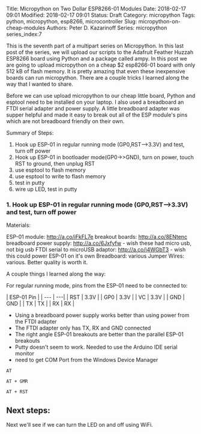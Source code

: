 Title: Micropython on Two Dollar ESP8266-01 Modules
Date: 2018-02-17 09:01
Modified: 2018-02-17 09:01
Status: Draft
Category: micropython
Tags: python, micropython, esp8266, microcontroller
Slug: micropython-on-cheap-modules
Authors: Peter D. Kazarinoff
Series: micropython
series_index:7

This is the seventh part of a multipart series on Micropython. In this last post of the series, we will upload our scripts to the Adafruit Feather Huzzah ESP8266 board using Python and a package called ampy. In this post we are going to upload micropython on a cheap $2 esp8266-01 board with only 512 kB of flash memory. It is pretty amazing that even these inexpensive boards can run micropython. There are a couple tricks I learned along the way that I wanted to share.

Before we can use upload micropython to our cheap little board, Python and esptool need to be installed on your laptop. I also used a breadboard an FTDI serial adapter and power supply. A little breadboard adapter was supper helpful and made it easy to break out all of the ESP module's pins which are not breadboard friendly on their own.

Summary of Steps:

1. Hook up ESP-01 in regular running mode (GP0,RST-->3.3V) and test, turn off power
2. Hook up ESP-01 in bootloader mode(GP0->>GND), turn on power, touch RST to ground, then unplug RST
3. use esptool to flash memory
4. use esptool to write to flash memory
5. test in putty
6. wire up LED, test in putty

### 1. Hook up ESP-01 in regular running mode (GP0,RST-->3.3V) and test, turn off power

Materials:

ESP-01 module: http://a.co/iFkFL7e
breakout boards: http://a.co/8ENtenc
breadboard power supply: http://a.co/6Jxfyfw - wish these had micro usb, not big usb
FTDI serial to microUSB adaptor: http://a.co/j4WGbT3 - wish this could power ESP-01 on it's own
Breadboard: various
Jumper Wires: various. Better quality is worth it.

A couple things I learned along the way:

For regular running mode, pins from the ESP-01 need to be connected to:

| ESP-01 Pin | 
| --- | ---|
| RST | 3.3V |
| GP0 | 3.3V |
| VC  | 3.3V |
| GND | GND  |
| TX  | TX   |
| RX  | RX   |

* Using a breadboard power supply works better than using power from the FTDI adapter
* The FTDI adapter only has TX, RX and GND connected
* The right angle ESP-01 breakouts are better than the parallel ESP-01 breakouts
* Putty doesn't seem to work. Needed to use the Arduino IDE serial monitor
* need to get COM Port from the Windows Device Manager

```
AT

AT + GMR

AT + RST

```

## Next steps:
Next we'll see if we can turn the LED on and off using WiFi. 
